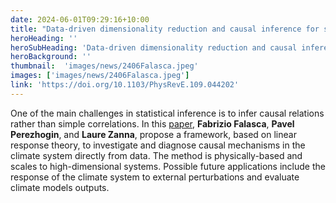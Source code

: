 ```yaml
---
date: 2024-06-01T09:29:16+10:00
title: "Data-driven dimensionality reduction and causal inference for spatiotemporal climate fields"
heroHeading: ''
heroSubHeading: 'Data-driven dimensionality reduction and causal inference for spatiotemporal climate fields'
heroBackground: ''
thumbnail:  'images/news/2406Falasca.jpeg'
images: ['images/news/2406Falasca.jpeg']
link: 'https://doi.org/10.1103/PhysRevE.109.044202'
---
```


One of the main challenges in statistical inference is to infer causal relations rather than simple correlations. In this [paper](https://doi.org/10.1103/PhysRevE.109.044202), **Fabrizio Falasca**, **Pavel Perezhogin**, and **Laure Zanna**, propose a framework, based on linear response theory, to investigate and diagnose causal mechanisms in the climate system directly from data. The method is physically-based and scales to high-dimensional systems. Possible future applications include the response of the climate system to external perturbations and evaluate climate models outputs.
